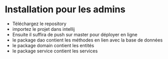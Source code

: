 # Installation pour les admins

* Téléchargez le repository
* importez le projet dans intellij
* Ensuite il suffira de push sur master pour déployer en ligne
* le package dao contient les méthodes en lien avec la base de données
* le package domain contient les entités
* le package service contient les services

